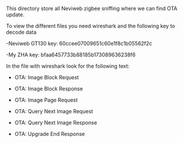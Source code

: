 This directory store all Neviweb zigbee sniffing where we can find OTA update.

To view the different files you need wireshark and the following key to decode data

-Neviweb GT130 key: 60ccee07009651c60e1f8c1b05562f2c

-My ZHA key: bfaa6457733b88185b173089636238f6

In the file with wireshark look for the following text:

- OTA: Image Block Request

- OTA: Image Block Response

- OTA: Image Page Request

- OTA: Query Next Image Request

- OTA: Query Next Image Response

- OTA: Upgrade End Response 
